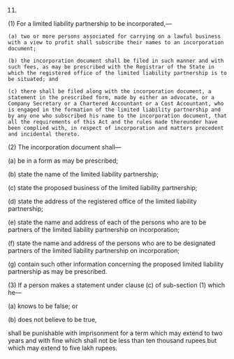 11.
(1) For a limited liability partnership to be incorporated,—

    (a)	two or more persons associated for carrying on a lawful business with a view to profit shall subscribe their names to an incorporation document;

    (b)	the incorporation document shall be filed in such manner and with such fees, as may be prescribed with the Registrar of the State in which the registered office of the limited liability partnership is to be situated; and

    (c)	there shall be filed along with the incorporation document, a statement in the prescribed form, made by either an advocate, or a Company Secretary or a Chartered Accountant or a Cost Accountant, who is engaged in the formation of the limited liability partnership and by any one who subscribed his name to the incorporation document, that all the requirements of this Act and the rules made thereunder have been complied with, in respect of incorporation and matters precedent and incidental thereto.

(2) The incorporation document shall—

  (a)	be in a form as may be prescribed;

  (b)	state the name of the limited liability partnership;

  (c)	state the proposed business of the limited liability partnership;

  (d)	state the address of the registered office of the limited liability partnership;

  (e)	state the name and address of each of the persons who are to be partners of the limited liability partnership on incorporation;

  (f)	state the name and address of the persons who are to be designated partners of the limited liability partnership on incorporation;

  (g)	contain such other information concerning the proposed limited liability partnership as may be prescribed.

(3) If a person makes a statement under clause (c) of sub-section (1) which he—

  (a)	knows to be false; or

  (b)	does not believe to be true,

shall be punishable with imprisonment for a term which may extend to two years and with fine which shall not be less than ten thousand rupees but which may extend to five lakh rupees.
